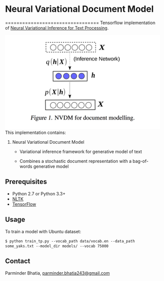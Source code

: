 # Neural Variational Document Model
=================================
Tensorflow implementation of [Neural Variational Inference for Text Processing](http://arxiv.org/abs/1511.06038).

![model_demo](./assets/model.png)
This implementation contains:

1. Neural Variational Document Model
    - Variational inference framework for generative model of text
    
    - Combines a stochastic document representation with a bag-of-words generative model

Prerequisites
-------------

- Python 2.7 or Python 3.3+
- [NLTK](http://www.nltk.org/)
- [TensorFlow](https://www.tensorflow.org/)



Usage
-----

To train a model with Ubuntu dataset:

    $ python train_tp.py --vocab_path data/vocab.en --data_path some_yaks.txt --model_dir models/ --vocab 75000



## Contact
Parminder Bhatia, parminder.bhatia243@gmail.com
